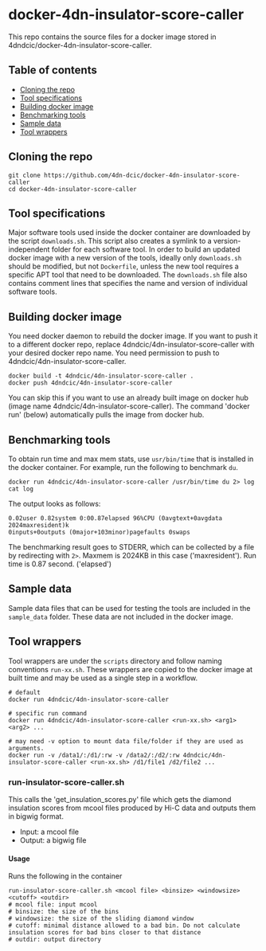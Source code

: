 # docker-4dn-insulator-score-caller

This repo contains the source files for a docker image stored in 4dndcic/docker-4dn-insulator-score-caller.
## Table of contents
* [Cloning the repo](#cloning-the-repo)
* [Tool specifications](#tool-specifications)
* [Building docker image](#building-docker-image)
* [Benchmarking tools](#benchmarking-tools)
* [Sample data](#sample-data)
* [Tool wrappers](#tool-wrappers)

## Cloning the repo
```
git clone https://github.com/4dn-dcic/docker-4dn-insulator-score-caller
cd docker-4dn-insulator-score-caller
```

## Tool specifications
Major software tools used inside the docker container are downloaded by the script `downloads.sh`. This script also creates a symlink to a version-independent folder for each software tool. In order to build an updated docker image with a new version of the tools, ideally only `downloads.sh` should be modified, but not `Dockerfile`, unless the new tool requires a specific APT tool that need to be downloaded. 
The `downloads.sh` file also contains comment lines that specifies the name and version of individual software tools.

## Building docker image
You need docker daemon to rebuild the docker image. If you want to push it to a different docker repo, replace 4dndcic/4dn-insulator-score-caller with your desired docker repo name. You need permission to push to 4dndcic/4dn-insulator-score-caller.
```
docker build -t 4dndcic/4dn-insulator-score-caller .
docker push 4dndcic/4dn-insulator-score-caller
```
You can skip this if you want to use an already built image on docker hub (image name 4dndcic/4dn-insulator-score-caller). The command 'docker run' (below) automatically pulls the image from docker hub.


## Benchmarking tools
To obtain run time and max mem stats, use `usr/bin/time` that is installed in the docker container. For example, run the following to benchmark `du`.
```
docker run 4dndcic/4dn-insulator-score-caller /usr/bin/time du 2> log
cat log
```
The output looks as follows:
```
0.02user 0.82system 0:00.87elapsed 96%CPU (0avgtext+0avgdata 2024maxresident)k
0inputs+0outputs (0major+103minor)pagefaults 0swaps
```
The benchmarking result goes to STDERR, which can be collected by a file by redirecting with `2>`.
Maxmem is 2024KB in this case ('maxresident'). Run time is 0.87 second. ('elapsed')


## Sample data
Sample data files that can be used for testing the tools are included in the `sample_data` folder. These data are not included in the docker image.

## Tool wrappers

Tool wrappers are under the `scripts` directory and follow naming conventions `run-xx.sh`. These wrappers are copied to the docker image at built time and may be used as a single step in a workflow.

```
# default
docker run 4dndcic/4dn-insulator-score-caller

# specific run command
docker run 4dndcic/4dn-insulator-score-caller <run-xx.sh> <arg1> <arg2> ...

# may need -v option to mount data file/folder if they are used as arguments.
docker run -v /data1/:/d1/:rw -v /data2/:/d2/:rw 4dndcic/4dn-insulator-score-caller <run-xx.sh> /d1/file1 /d2/file2 ...
```

### run-insulator-score-caller.sh
This calls the 'get_insulation_scores.py' file which gets the diamond insulation scores from mcool files produced by Hi-C data
and outputs them in bigwig format.
* Input: a mcool file
* Output: a bigwig file

#### Usage
Runs the following in the container
```
run-insulator-score-caller.sh <mcool file> <binsize> <windowsize> <cutoff> <outdir>
# mcool file: input mcool
# binsize: the size of the bins
# windowsize: the size of the sliding diamond window
# cutoff: minimal distance allowed to a bad bin. Do not calculate insulation scores for bad bins closer to that distance
# outdir: output directory
```
